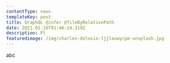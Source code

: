 ```yaml
---
contentType: news
templateKey: post
title: GraphQL @infer @fileByRelativePath
date: 2021-01-16T01:48:14.319Z
description: Pl
featuredimage: /img/charles-deluvio-ljjlauwyrpe-unsplash.jpg
---
```

abc